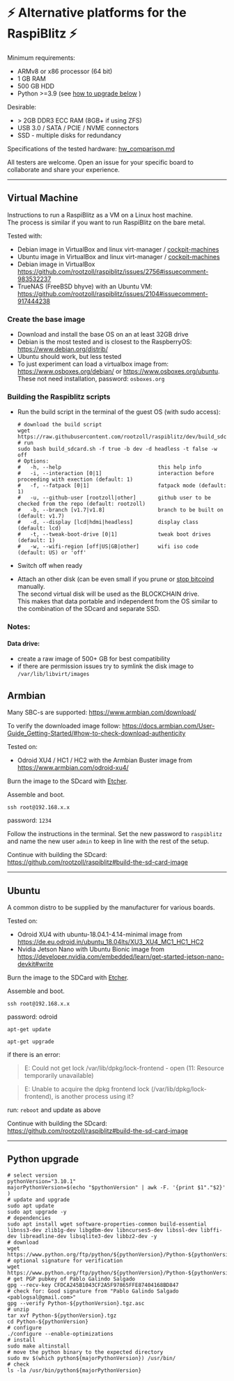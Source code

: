 # ⚡️ Alternative platforms for the RaspiBlitz ⚡️

Minimum requirements:
* ARMv8 or x86 processor (64 bit)
* 1 GB RAM
* 500 GB HDD
* Python >=3.9 (see [how to upgrade below](#python-upgrade) )

Desirable:
* \> 2GB DDR3 ECC RAM (8GB+ if using ZFS)
* USB 3.0 / SATA / PCIE / NVME connectors
* SSD - multiple disks for redundancy

Specifications of the tested hardware: [hw_comparison.md](hw_comparison.md)

All testers are welcome. Open an issue for your specific board to collaborate and share your experience.

---
## Virtual Machine

Instructions to run a RaspiBlitz as a VM on a Linux host machine.  
The process is similar if you want to run RaspiBlitz on the bare metal.

Tested with:
* Debian image in VirtualBox and linux virt-manager / [cockpit-machines](https://github.com/cockpit-project/cockpit-machines)
* Ubuntu image in VirtualBox and linux virt-manager / [cockpit-machines](https://github.com/cockpit-project/cockpit-machines)
* Debian image in VirtualBox https://github.com/rootzoll/raspiblitz/issues/2756#issuecomment-983532237
* TrueNAS (FreeBSD bhyve) with an Ubuntu VM: https://github.com/rootzoll/raspiblitz/issues/2104#issuecomment-917444238  

### Create the base image
* Download and install the base OS on an at least 32GB drive
* Debian is the most tested and is closest to the RaspberryOS: <https://www.debian.org/distrib/>
* Ubuntu should work, but less tested
* To just experiment can load a virtualbox image from: <https://www.osboxes.org/debian/> or <https://www.osboxes.org/ubuntu>.  
These not need installation, password: `osboxes.org`  

### Building the Raspiblitz scripts
* Run the build script in the terminal of the guest OS (with sudo access):

    ```
    # download the build script
    wget https://raw.githubusercontent.com/rootzoll/raspiblitz/dev/build_sdcard.sh
    # run
    sudo bash build_sdcard.sh -f true -b dev -d headless -t false -w off
    # Options:
    #   -h, --help                               this help info
    #   -i, --interaction [0|1]                  interaction before proceeding with exection (default: 1)
    #   -f, --fatpack [0|1]                      fatpack mode (default: 1)
    #   -u, --github-user [rootzoll|other]       github user to be checked from the repo (default: rootzoll)
    #   -b, --branch [v1.7|v1.8]                 branch to be built on (default: v1.7)
    #   -d, --display [lcd|hdmi|headless]        display class (default: lcd)
    #   -t, --tweak-boot-drive [0|1]             tweak boot drives (default: 1)
    #   -w, --wifi-region [off|US|GB|other]      wifi iso code (default: US) or 'off'
    ```

* Switch off when ready   
* Attach an other disk (can be even small if you prune or [stop bitcoind](https://github.com/rootzoll/raspiblitz/issues/1500#issuecomment-982779830) manually.  
The second virtual disk will be used as the BLOCKCHAIN drive.  
This makes that data portable and independent from the OS similar to the combination of the SDcard and separate SSD.

### Notes:

#### Data drive:
* create a raw image of 500+ GB for best compatibility
* if there are permission issues try to symlink the disk image to `/var/lib/libvirt/images`

## Armbian
Many SBC-s are supported:
https://www.armbian.com/download/

To verify the downloaded image follow: https://docs.armbian.com/User-Guide_Getting-Started/#how-to-check-download-authenticity

Tested on:
* Odroid XU4 / HC1 / HC2 with the Armbian Buster image from https://www.armbian.com/odroid-xu4/

Burn the image to the SDcard with [Etcher](https://www.balena.io/etcher/).

Assemble and boot.  

`ssh root@192.168.x.x`

password: `1234`

Follow the instructions in the terminal. Set the new password to `raspiblitz` and name the new user `admin` to keep in line with the rest of the setup.

Continue with building the SDcard: https://github.com/rootzoll/raspiblitz#build-the-sd-card-image

---

## Ubuntu
A common distro to be supplied by the manufacturer for various boards.

Tested on:
* Odroid XU4 with ubuntu-18.04.1-4.14-minimal image from https://de.eu.odroid.in/ubuntu_18.04lts/XU3_XU4_MC1_HC1_HC2
* Nvidia Jetson Nano with Ubuntu Bionic image from https://developer.nvidia.com/embedded/learn/get-started-jetson-nano-devkit#write

Burn the image to the SDCard with [Etcher](https://www.balena.io/etcher/).

Assemble and boot.

`ssh root@192.168.x.x`

password: odroid

`apt-get update`

`apt-get upgrade`

if there is an error:
>E: Could not get lock /var/lib/dpkg/lock-frontend - open (11: Resource temporarily unavailable)

>E: Unable to acquire the dpkg frontend lock (/var/lib/dpkg/lock-frontend), is another process using it?

run:
`reboot` and update as above

Continue with building the SDcard: https://github.com/rootzoll/raspiblitz#build-the-sd-card-image

---

## Python upgrade 

```
# select version 
pythonVersion="3.10.1"
majorPythonVersion=$(echo "$pythonVersion" | awk -F. '{print $1"."$2}' )
# update and upgrade
sudo apt update
sudo apt upgrade -y
# dependencies
sudo apt install wget software-properties-common build-essential libnss3-dev zlib1g-dev libgdbm-dev libncurses5-dev libssl-dev libffi-dev libreadline-dev libsqlite3-dev libbz2-dev -y
# download
wget https://www.python.org/ftp/python/${pythonVersion}/Python-${pythonVersion}.tgz
# optional signature for verification
wget https://www.python.org/ftp/python/${pythonVersion}/Python-${pythonVersion}.tgz.asc
# get PGP pubkey of Pablo Galindo Salgado
gpg --recv-key CFDCA245B1043CF2A5F97865FFE87404168BD847
# check for: Good signature from "Pablo Galindo Salgado <pablogsal@gmail.com>"
gpg --verify Python-${pythonVersion}.tgz.asc
# unzip
tar xvf Python-${pythonVersion}.tgz
cd Python-${pythonVersion}
# configure
./configure --enable-optimizations
# install
sudo make altinstall
# move the python binary to the expected directory
sudo mv $(which python${majorPythonVersion}) /usr/bin/
# check
ls -la /usr/bin/python${majorPythonVersion}
```